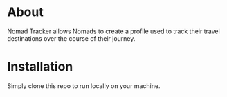# About
Nomad Tracker allows Nomads to create a profile used to track their travel destinations over the course of their journey. 

# Installation 
Simply clone this repo to run locally on your machine. 

